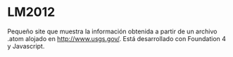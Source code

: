 LM2012
======
Pequeño site que muestra la información obtenida a partir de un archivo .atom alojado en http://www.usgs.gov/.
Está desarrollado con Foundation 4 y Javascript.

